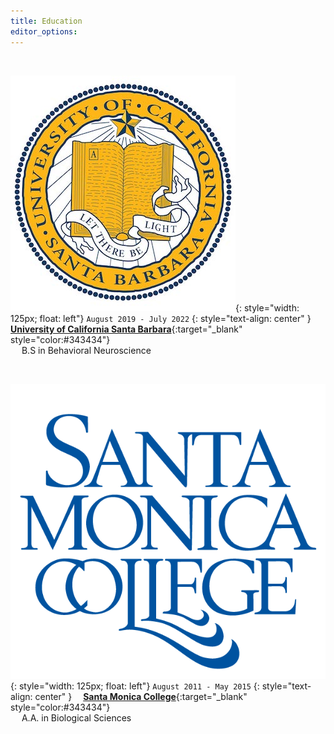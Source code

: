 ```yaml
---
title: Education
editor_options: 
---
```


<br>

![](/images/UCSB_seal.jpg){: style="width: 125px; float: left"}
`August 2019 - July 2022`
{: style="text-align: center" }
&emsp; [**University of California Santa Barbara**](https://www.ucsb.edu/){:target="\_blank" style="color:#343434"} 
<br/> &emsp; B.S in Behavioral Neuroscience
 
 <br>
 
![](/images/SMC_seal.png){: style="width: 125px; float: left"}
`August 2011 - May 2015`
{: style="text-align: center" }
&emsp;[**Santa Monica College**](https://www.smc.edu/){:target="\_blank" style="color:#343434"} 
<br/> &emsp; A.A. in Biological Sciences
